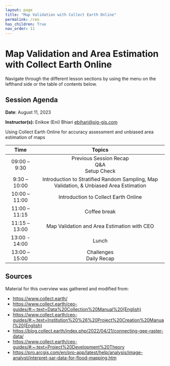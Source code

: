 ```yaml
---
layout: page
title: "Map Validation with Collect Earth Online"
permalink: /ceo
has_children: True
nav_order: 11
---
```


# Map Validation and Area Estimation with Collect Earth Online
Navigate through the different lesson sections by using the menu on the lefthand side or the table of contents below.

## Session Agenda
**Date**: August 11, 2023

**Instructor(s):** Enikoe (Eni) Bhiari ebihari@sig-gis.com

Using Collect Earth Online for accuracy assessment and unbiased area estimation of maps


|Time           |  Topics       |
|:-------------:|:-------------:|
| 09:00 – 9:30  | Previous Session Recap <br> Q&A <br> Setup Check |
| 9:30 – 10:00  | Introduction to Stratified Random Sampling, Map Validation, & Unbiased Area Estimation |
| 10:00 – 11:00 | Introduction to Collect Earth Online |
| 11:00 – 11:15 | Coffee break |
| 11:15 – 13:00 | Map Validation and Area Estimation with CEO |
| 13:00 - 14:00 | Lunch |
| 13:00 – 15:00 | Challenges <br> Daily Recap |

## Sources 
Material for this overview was gathered and modified from:

* https://www.collect.earth/
* https://www.collect.earth/ceo-guides/#:~:text=Data%20Collection%20Manual%20(English)
* https://www.collect.earth/ceo-guides/#:~:text=Institution%20%26%20Project%20Creation%20Manual%20(English)
* https://blog.collect.earth/index.php/2022/04/21/connecting-gee-raster-data/
* https://www.collect.earth/ceo-guides/#:~:text=Project%20Development%20Theory
* https://pro.arcgis.com/en/pro-app/latest/help/analysis/image-analyst/interpret-sar-data-for-flood-mapping.htm
